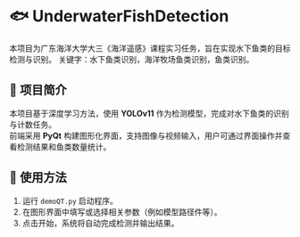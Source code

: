 # 🐟 UnderwaterFishDetection

本项目为广东海洋大学大三《海洋遥感》课程实习任务，旨在实现水下鱼类的目标检测与识别。 关键字：水下鱼类识别，海洋牧场鱼类识别，鱼类识别。

## 📌 项目简介

本项目基于深度学习方法，使用 **YOLOv11** 作为检测模型，完成对水下鱼类的识别与计数任务。  
前端采用 **PyQt** 构建图形化界面，支持图像与视频输入，用户可通过界面操作并查看检测结果和鱼类数量统计。

## 🚀 使用方法

1. 运行 `demoQT.py` 启动程序。
2. 在图形界面中填写或选择相关参数（例如模型路径件等）。
3. 点击开始，系统将自动完成检测并输出结果。
